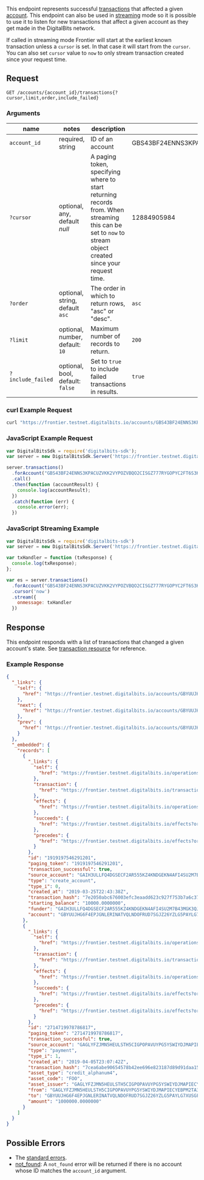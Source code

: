 This endpoint represents successful [transactions](https://developers.digitalbits.io/reference/go/services/frontier/internal/docs/reference/resources/transaction) that affected a
given [account](https://developers.digitalbits.io/reference/go/services/frontier/internal/docs/reference/resources/account).  This endpoint can also be used in
[streaming](https://developers.digitalbits.io/reference/go/services/frontier/internal/docs/reference/streaming) mode so it is possible to use it to listen for new transactions that
affect a given account as they get made in the DigitalBits network.

If called in streaming mode Frontier will start at the earliest known transaction unless a `cursor`
is set. In that case it will start from the `cursor`. You can also set `cursor` value to `now` to
only stream transaction created since your request time.

## Request

```
GET /accounts/{account_id}/transactions{?cursor,limit,order,include_failed}
```

### Arguments

| name | notes | description | example |
| ---- | ----- | ----------- | ------- |
| `account_id` | required, string | ID of an account | GBS43BF24ENNS3KPACUZVKK2VYPOZVBQO2CISGZ777RYGOPYC2FT6S3K |
| `?cursor` | optional, any, default _null_ | A paging token, specifying where to start returning records from. When streaming this can be set to `now` to stream object created since your request time. | 12884905984 |
| `?order`  | optional, string, default `asc` | The order in which to return rows, "asc" or "desc". | `asc` |
| `?limit`  | optional, number, default: `10` | Maximum number of records to return. | `200` |
| `?include_failed` | optional, bool, default: `false` | Set to `true` to include failed transactions in results. | `true` |

### curl Example Request

```sh
curl "https://frontier.testnet.digitalbits.io/accounts/GBS43BF24ENNS3KPACUZVKK2VYPOZVBQO2CISGZ777RYGOPYC2FT6S3K/transactions?limit=1"
```

### JavaScript Example Request

```javascript
var DigitalBitsSdk = require('digitalbits-sdk');
var server = new DigitalBitsSdk.Server('https://frontier.testnet.digitalbits.io');

server.transactions()
  .forAccount("GBS43BF24ENNS3KPACUZVKK2VYPOZVBQO2CISGZ777RYGOPYC2FT6S3K")
  .call()
  .then(function (accountResult) {
    console.log(accountResult);
  })
  .catch(function (err) {
    console.error(err);
  })
```

### JavaScript Streaming Example

```javascript
var DigitalBitsSdk = require('digitalbits-sdk')
var server = new DigitalBitsSdk.Server('https://frontier.testnet.digitalbits.io');

var txHandler = function (txResponse) {
  console.log(txResponse);
};

var es = server.transactions()
  .forAccount("GBS43BF24ENNS3KPACUZVKK2VYPOZVBQO2CISGZ777RYGOPYC2FT6S3K")
  .cursor('now')
  .stream({
    onmessage: txHandler
  })
```

## Response

This endpoint responds with a list of transactions that changed a given account's state. See
[transaction resource](https://developers.digitalbits.io/reference/go/services/frontier/internal/docs/reference/resources/transaction) for reference.

### Example Response
```json
{
  "_links": {
    "self": {
      "href": "https://frontier.testnet.digitalbits.io/accounts/GBYUUJHG6F4EPJGNLERINATVQLNDOFRUD7SGJZ26YZLG5PAYLG7XUSGF/payments?cursor=&limit=10&order=asc"
    },
    "next": {
      "href": "https://frontier.testnet.digitalbits.io/accounts/GBYUUJHG6F4EPJGNLERINATVQLNDOFRUD7SGJZ26YZLG5PAYLG7XUSGF/payments?cursor=2714719978786817&limit=10&order=asc"
    },
    "prev": {
      "href": "https://frontier.testnet.digitalbits.io/accounts/GBYUUJHG6F4EPJGNLERINATVQLNDOFRUD7SGJZ26YZLG5PAYLG7XUSGF/payments?cursor=1919197546291201&limit=10&order=desc"
    }
  },
  "_embedded": {
    "records": [
      {
        "_links": {
          "self": {
            "href": "https://frontier.testnet.digitalbits.io/operations/1919197546291201"
          },
          "transaction": {
            "href": "https://frontier.testnet.digitalbits.io/transactions/7e2050abc676003efc3eaadd623c927f753b7a6c37f50864bf284f4e1510d088"
          },
          "effects": {
            "href": "https://frontier.testnet.digitalbits.io/operations/1919197546291201/effects"
          },
          "succeeds": {
            "href": "https://frontier.testnet.digitalbits.io/effects?order=desc&cursor=1919197546291201"
          },
          "precedes": {
            "href": "https://frontier.testnet.digitalbits.io/effects?order=asc&cursor=1919197546291201"
          }
        },
        "id": "1919197546291201",
        "paging_token": "1919197546291201",
        "transaction_successful": true,
        "source_account": "GAIH3ULLFQ4DGSECF2AR555KZ4KNDGEKN4AFI4SU2M7B43MGK3QJZNSR",
        "type": "create_account",
        "type_i": 0,
        "created_at": "2019-03-25T22:43:38Z",
        "transaction_hash": "7e2050abc676003efc3eaadd623c927f753b7a6c37f50864bf284f4e1510d088",
        "starting_balance": "10000.0000000",
        "funder": "GAIH3ULLFQ4DGSECF2AR555KZ4KNDGEKN4AFI4SU2M7B43MGK3QJZNSR",
        "account": "GBYUUJHG6F4EPJGNLERINATVQLNDOFRUD7SGJZ26YZLG5PAYLG7XUSGF"
      },
      {
        "_links": {
          "self": {
            "href": "https://frontier.testnet.digitalbits.io/operations/2714719978786817"
          },
          "transaction": {
            "href": "https://frontier.testnet.digitalbits.io/transactions/7cea6abe90654578b42ee696e823187d89d91daa157a1077b542ee7c77413ce3"
          },
          "effects": {
            "href": "https://frontier.testnet.digitalbits.io/operations/2714719978786817/effects"
          },
          "succeeds": {
            "href": "https://frontier.testnet.digitalbits.io/effects?order=desc&cursor=2714719978786817"
          },
          "precedes": {
            "href": "https://frontier.testnet.digitalbits.io/effects?order=asc&cursor=2714719978786817"
          }
        },
        "id": "2714719978786817",
        "paging_token": "2714719978786817",
        "transaction_successful": true,
        "source_account": "GAGLYFZJMN5HEULSTH5CIGPOPAVUYPG5YSWIYDJMAPIECYEBPM2TA3QR",
        "type": "payment",
        "type_i": 1,
        "created_at": "2019-04-05T23:07:42Z",
        "transaction_hash": "7cea6abe90654578b42ee696e823187d89d91daa157a1077b542ee7c77413ce3",
        "asset_type": "credit_alphanum4",
        "asset_code": "FOO",
        "asset_issuer": "GAGLYFZJMN5HEULSTH5CIGPOPAVUYPG5YSWIYDJMAPIECYEBPM2TA3QR",
        "from": "GAGLYFZJMN5HEULSTH5CIGPOPAVUYPG5YSWIYDJMAPIECYEBPM2TA3QR",
        "to": "GBYUUJHG6F4EPJGNLERINATVQLNDOFRUD7SGJZ26YZLG5PAYLG7XUSGF",
        "amount": "1000000.0000000"
      }
    ]
  }
}
```

## Possible Errors

- The [standard errors](https://developers.digitalbits.io/reference/go/services/frontier/internal/docs/reference/errors#standard-errors).
- [not_found](https://developers.digitalbits.io/reference/go/services/frontier/internal/docs/reference/errors/not-found): A `not_found` error will be returned if there is no account whose ID matches the `account_id` argument.
